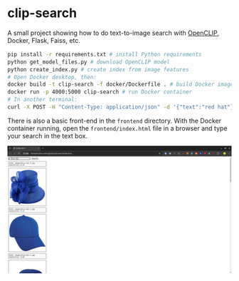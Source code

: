 # clip-search

A small project showing how to do text-to-image search with [OpenCLIP](https://github.com/mlfoundations/open_clip), Docker, Flask, Faiss, etc.

```bash
pip install -r requirements.txt # install Python requirements
python get_model_files.py # download OpenCLIP model
python create_index.py # create index from image features
# Open Docker desktop, then:
docker build -t clip-search -f docker/Dockerfile . # build Docker image
docker run -p 4000:5000 clip-search # run Docker container
# In another terminal:
curl -X POST -H "Content-Type: application/json" -d '{"text":"red hat"}' http://localhost:4000/lookup # send request to Docker container
```

There is also a basic front-end in the `frontend` directory. With the Docker container running, open the `frontend/index.html` file in a browser and type your search in the text box.

![](./frontend.png)
